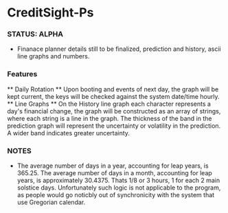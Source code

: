 # CreditSight-Ps

### STATUS: ALPHA
- Finanace planner details still to be finalized, prediction and history, ascii line graphs and numbers.

### Features
** Daily Rotation ** Upon booting and events of next day, the graph will be kept current, the keys will be checked against the system date/time hourly.
** Line Graphs ** On the History line graph each character represents a day's financial change, the graph will be constructed as an array of strings, where each string is a line in the graph. The thickness of the band in the prediction graph will represent the uncertainty or volatility in the prediction. A wider band indicates greater uncertainty.

### NOTES
* The average number of days in a year, accounting for leap years, is 365.25. The average number of days in a month, accounting for leap years, is approximately 30.4375. Thats 1/8 or 3 hours, 1 for each 2 main solstice days. Unfortunately such logic is not applicable to the program, as people would go noticbly out of synchronicity with the system that use Gregorian calendar.
